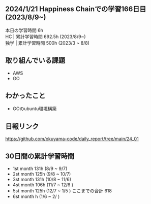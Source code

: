 ## 2024/1/21 Happiness Chainでの学習166日目 (2023/8/9~)
本日の学習時間 6h　 <br>
HC | 累計学習時間 692.5h (2023/8/9~) <br>
独学 | 累計学習時間 500h (2023/3 ~ 8/8)

## 取り組んでいる課題
- AWS
- GO

## わかったこと
- GOのubuntu環境構築

## 日報リンク
https://github.com/okuyama-code/daily_report/tree/main/24_01

## 30日間の累計学習時間
- 1st month  131h (8/9 ~ 9/7)
- 2st month  125h (9/8 ~ 10/7)
- 3st month  131h (10/8 ~ 11/6)
- 4st month  106h (11/7 ~ 12/6 )
- 5st month  125h (12/7 ~ 1/5 ) ここまでの合計 618
- 6st month  h (1/6 ~ 2/ )

